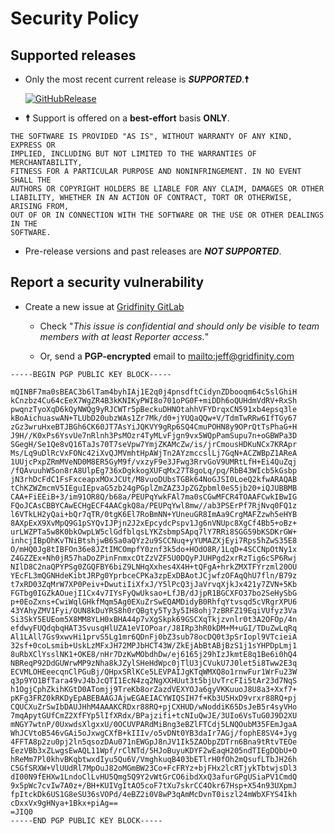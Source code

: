 # Security Policy

## Supported releases

- Only the most recent current release is **_SUPPORTED_**.**☨**

  [![GitHubRelease](https://img.shields.io/github/release/johnsonjh/opendnsmyip.svg)](https://github.com/johnsonjh/opendnsmyip/releases/)

- **☨** Support is offered on a **best-effort** basis **ONLY**.

```text
THE SOFTWARE IS PROVIDED "AS IS", WITHOUT WARRANTY OF ANY KIND, EXPRESS OR
IMPLIED, INCLUDING BUT NOT LIMITED TO THE WARRANTIES OF MERCHANTABILITY,
FITNESS FOR A PARTICULAR PURPOSE AND NONINFRINGEMENT. IN NO EVENT SHALL THE
AUTHORS OR COPYRIGHT HOLDERS BE LIABLE FOR ANY CLAIM, DAMAGES OR OTHER
LIABILITY, WHETHER IN AN ACTION OF CONTRACT, TORT OR OTHERWISE, ARISING FROM,
OUT OF OR IN CONNECTION WITH THE SOFTWARE OR THE USE OR OTHER DEALINGS IN THE
SOFTWARE.
```

- Pre-release versions and past releases are **_NOT SUPPORTED_**.

## Report a security vulnerability

- Create a new issue at [Gridfinity GitLab](https://gitlab.gridfinity.com/jeff/go-opendns-myip/-/issues)

  - Check "_This issue is confidential and should only be visible to team members with at least Reporter access._"

  - Or, send a **PGP-encrypted** email to <mailto:jeff@gridfinity.com>

```text
-----BEGIN PGP PUBLIC KEY BLOCK-----

mQINBF7ma0sBEAC3b6lTam4byhIAj1E2q0j4pnsdftCidynZDbooqm64c5slGhiH
kCnzbz4Cu64cEeX7WgZR4B3kKNIKyPWI8o701oPG0F+miDDh6oQUHdmVdRV+RxSh
pwqnzTyoXqD6kQyNWQg9yRJCWTr5pBeckuDHNOtahhVFYDrqxCN591xb4epsq3le
kBoAichuaswAN+TLUbD20ubzWAs1Zr7Mk/d0+jYUQaQQw+V/TdmTwRRw6IfTGy67
zGz3wruHxeBTJBGh6CK60JT7AsYiJQKVY9gRp6SQ4CmuPOHN8y9OPrQtTsPhaG+H
J9H//K0xPs6YsvUe7nRlnh3PsMOzr4TyMLvFjgn9vx5WQpPamSupu7n+oGBWPa3D
SGegH/Se1Qe8vQ16TaJs70T7seVpw7YmjZKAMcZw/is/jrCmousHDKuNCx7KRApr
Ms/Lq9uDlRcVxFONc42iXvQJMVmhtHpAWjTn2AYzmccslLj7GqN+ACZWBpZ1AReA
1UUjcPxpZRmMVeND0M8ER5GyM9f/vxzyF9e3JFwg3RrvGoV9UMRtLfH+Ei4QuZqj
/fQAvuuhW5on8rA8UlpEg736xDgkkogXUFqMx27T8goLq/pq/RbB43WIcb5kGsbp
jN3rhDcFdC1FsFxceapxMOxJCUt/M8vuoDUbsTGBk64NoGJSI0LoeQ2kfwARAQAB
tChKZWZmcmV5IEguIEpvaG5zb24gPGplZmZAZ3JpZGZpbml0eS5jb20+iQJUBBMB
CAA+FiEEiB+3/im91OR8Q/b68a/PEUPqYwkFAl7ma0sCGwMFCR4TOAAFCwkIBwIG
FQoJCAsCBBYCAwECHgECF4AACgkQ8a/PEUPqYwl8mw//ab3PSErPf7RjNvq0FQ1z
l6VTkLH2yQai+bQr7qTR/0tgK6El7RoBmNN+YUneuGR8ImAa9CrgMAFZzwh5eHYB
8AXpExX9XvMpQ9G1pSYQvIJPjn2J2xEpcydcPspv1Jg6nVNUpc8XgCf4Bb5+oBz+
urLWZPTa5w8K0bkOwpLW5clGdfblqsLYKZsbmpSApq7lY7RRi8SGG59bKSDKrGW+
inhcjIBpOhKvTNiBtshjwB6Sa0aQYz2u9SCCNuq+yYUMAZXjEyi7Rps5hZwS35E8
O/mHQ0Jg8tIBFOn36e8JZtIMCOmpfY0znf3k5do+HOdO8R/1LqD+4SCCNpOtNy1x
Z4GZZEx+Nh0jR57haDoZPinFnmxcOtZzVZF5U0DQyPJUHPgd2xrRzTig6cSP6Rwj
NIlD8C2naQPYPSg0ZGQFBY6biZ9LNHqXxhes4X4H+tQFgA+hrkZMXTFYrzml20OU
YEcFL3mQGNHdeKibtJRPg0YprbceCPKa3zpExDBAotJCjwfzOFAqQhU7fln/B79z
t7xRD03ZqMrW7XP0Peiv+DwutiIiXfxJ/Y5lPcQ3jJaVrvqXjkJx421y7ZVN+5Kb
FGTbg0IGZkAOuejI1Cx4v7IYsFyQwUksao+LfJB/dJjpR1BGCXFO37bo2SeHySbG
p+0EoZxns+CwiWqlGHkfMqm5Ag0EXuZrSwEQAMDidyB0RhfqYtvsqd5cVRgrXPU6
43YAhyZMV1Fyi/OUN8kDuYRS8h0rQBgty5Ty3y5IH8ohj7zBRFZ19EqiVUfyz3Va
Si3SkY5EUEom5X8MM8YLH0xBHA44p7vXgSkpk69GSCXqTkjzvnlr0t3A2OFOp/4n
efdwyFUQdqbqHAT3SvusqHlUZA1eVIOPoar/J8IRp3hR0kDM+M+uGI/TDuZwLqRq
Al1LAll7Gs9xwvHi1prvS5Lg1mr6QDnFj0bZ3sub78ocDQ0t3pSrIopl9VTcieiA
32sf+0coLsmib+UskLzMFxJH72MPJbHCT43W/ZkEjAbBtABjBzS1j1sYHPDpLmj1
8uRbXClYsslNK1+OKE8/nHr7DzKwMObdhDw/ej6165j29hIzJkmtE8q1Be6i0hQ4
NBReqP92DdGUWrwMP9zNha8kJZylSHeHdWpc0jTlU3jCVukU7J0let5i8Tww2E3q
ECVMLOHEeecqnClPGuBj/QHpxSRlKCe5LEVPAIJgKTqWMXQ8o1rnwFur1WrFu23W
q3p9YO1BfTara49vJ4bJcQTI1EcN4zq2NgXXHUut3t5bjUvTrcFIi5tAr23d7NqS
h1OgjCphZkihKGtD0ATomjj9TreKb8orZazdVEXYOJa6gyVKKuuoJ8U8a3+Xxf7+
pKFg3FRZ0kRKDyEpABEBAAGJAjwEGAEIACYWIQSIH7f+Kb3U5HxD9vrxr88RQ+pj
CQUCXuZrSwIbDAUJHhM4AAAKCRDxr88RQ+pjCXHUD/wNoddiK65DsJeB5r4syVHo
7mqApytGUfCmZ2XfFYp5lIfXRdx/BPajzifi+tcNIuQwJE/3UIo6VsTuG0J9D2XU
mNGY7wtnP/0UxwdsXlgxxU/0OCUVPARdMiBng3eBZlFTCdj5LNQOubM35FEmJgaA
WhJCVtoB546vGAi5oJxwgCXfB+kIIIv/o5vDNt0YB3daIr7AGj/fophE8SV4+Jyg
4FFTA8p2zu0pj2ln5qsozDAu071nEWGpJ8nJV1Ik5ZAObpZDTrn6Bna9tRtvTEOe
EezVBb3xZLwgsEwAQL11Wpf/rClNTd/5HJoBuyuKDYF2wEaqH205ndTIEgDQbU+O
hReMm7Pl0khvBKqbtwxdIyu5Qu6V/VmghkuqB403bETlrH0fOh2mQsufLTbJH26h
C5GfSRXW+VlUUdRl7MpOuJ82oMGmBW23Co+FcFRYz+bjFHx2lcRTjykTbtwjsDl3
dI00N9fEHXw1LndoClLvHU5Qmg5Q9Y2vWtGrCO6ibdXxQ3afurGPgUSiaPV1CmdQ
9x5pWc7cvIw7A0z+/BH+KUIVgItAO5coF7tXu7skrCC4Okr67Hsp+X54n93UXpmJ
fpItckDk6US1G8eSU36sVOPd/4eBZ2i0V8wP3qAmMcDvnT0iszl24mWbXFYS4Ikh
cDxxVx9gHNya+1Bkx+piAg==
=JIQ0
-----END PGP PUBLIC KEY BLOCK-----
```
